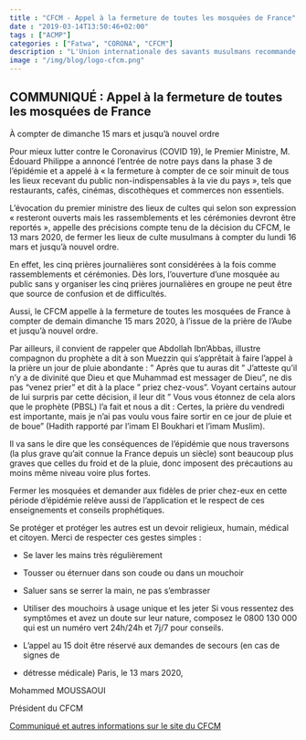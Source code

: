 ```yaml
---
title : "CFCM - Appel à la fermeture de toutes les mosquées de France"
date : "2019-03-14T13:50:46+02:00"
tags : ["ACMP"]
categories : ["Fatwa", "CORONA", "CFCM"]
description : "L'Union internationale des savants musulmans recommande d'arrêter vendredi et les groupes dans tous les pays où l'épidémie de Corona se propage"
image : "/img/blog/logo-cfcm.png"
---
```


## COMMUNIQUÉ : Appel à la fermeture de toutes les mosquées de France

À compter de dimanche 15 mars et jusqu’à nouvel ordre

Pour mieux lutter contre le Coronavirus (COVID 19), le Premier Ministre, M.
Édouard Philippe a annoncé l’entrée de notre pays dans la phase 3 de l’épidémie
et a appelé à « la fermeture à compter de ce soir minuit de tous les lieux
recevant du public non-indispensables à la vie du pays », tels que restaurants,
cafés, cinémas, discothèques et commerces non essentiels.

L’évocation du premier ministre des lieux de cultes qui selon son expression «
resteront ouverts mais les rassemblements et les cérémonies devront être
reportés », appelle des précisions compte tenu de la décision du CFCM, le 13
mars 2020, de fermer les lieux de culte musulmans à compter du lundi 16 mars et
jusqu’à nouvel ordre.

En effet, les cinq prières journalières sont considérées à la fois comme
rassemblements et cérémonies. Dès lors, l’ouverture d’une mosquée au public sans
y organiser les cinq prières journalières en groupe ne peut être que source de
confusion et de difficultés.

Aussi, le CFCM appelle à la fermeture de toutes les mosquées de France à compter
de demain dimanche 15 mars 2020, à l’issue de la prière de l’Aube et jusqu’à
nouvel ordre.

Par ailleurs, il convient de rappeler que Abdollah Ibn‘Abbas, illustre compagnon
du prophète a dit à son Muezzin qui s’apprêtait à faire l’appel à la prière un
jour de pluie abondante : ” Après que tu auras dit ” J’atteste qu’il n’y a de
divinité que Dieu et que Muhammad est messager de Dieu”, ne dis pas “venez
prier” et dit à la place ” priez chez-vous”. Voyant certains autour de lui
surpris par cette décision, il leur dit ” Vous vous étonnez de cela alors que le
prophète (PBSL) l’a fait et nous a dit : Certes, la prière du vendredi est
importante, mais je n’ai pas voulu vous faire sortir en ce jour de pluie et de
boue” (Hadith rapporté par l’imam El Boukhari et l’imam Muslim).

Il va sans le dire que les conséquences de l’épidémie que nous traversons (la
plus grave qu’ait connue la France depuis un siècle) sont beaucoup plus graves
que celles du froid et de la pluie, donc imposent des précautions au moins même
niveau voire plus fortes.

Fermer les mosquées et demander aux fidèles de prier chez-eux en cette période
d’épidémie relève aussi de l’application et le respect de ces enseignements et
conseils prophétiques.

Se protéger et protéger les autres est un devoir religieux, humain, médical et
citoyen. Merci de respecter ces gestes simples :

- Se laver les mains très régulièrement

- Tousser ou éternuer dans son coude ou dans un mouchoir

- Saluer sans se serrer la main, ne pas s’embrasser

- Utiliser des mouchoirs à usage unique et les jeter Si vous ressentez des
  symptômes et avez un doute sur leur nature, composez le 0800 130 000 qui est
  un numéro vert 24h/24h et 7j/7 pour conseils.

- L’appel au 15 doit être réservé aux demandes de secours (en cas de signes de
- détresse médicale) Paris, le 13 mars 2020,

Mohammed MOUSSAOUI

Président du CFCM

[Communiqué et autres informations sur le site du CFCM](https://www.cfcm-officiel.fr/2020/03/14/fermeture-des-mosquees-de-france-a-compter-du-dimanche-15-mars-et-jusqua-nouvel-ordre/)

